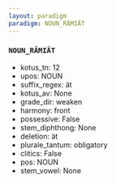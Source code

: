 ```yaml
---
layout: paradigm
paradigm: NOUN_RÄMIÄT
---
```

### ` NOUN_RÄMIÄT `


* kotus_tn: 12
* upos: NOUN
* suffix_regex: ät
* kotus_av: None
* grade_dir: weaken
* harmony: front
* possessive: False
* stem_diphthong: None
* deletion: ät
* plurale_tantum: obligatory
* clitics: False
* pos: NOUN
* stem_vowel: None
